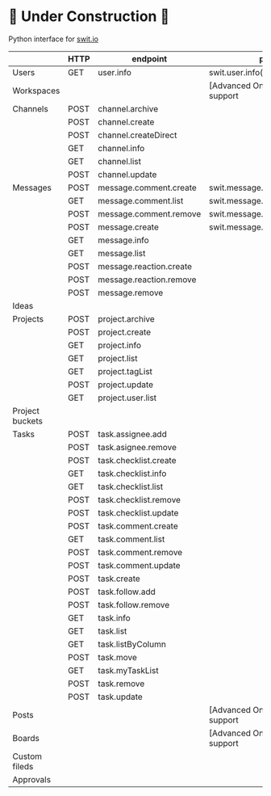 # 🚧 Under Construction 🚧

Python interface for [swit.io](https://swit.io/)

|                 | HTTP | endpoint                | pyswit                             |                    |
| --------------- | ---- | ----------------------- | ---------------------------------- | ------------------ |
| Users           | GET  | user.info               | swit.user.info()                   | :white_check_mark: |
| Workspaces      |      |                         | [Advanced Only] No plan to support | :x:                |
| Channels        | POST | channel.archive         |                                    |                    |
|                 | POST | channel.create          |                                    |                    |
|                 | POST | channel.createDirect    |                                    |                    |
|                 | GET  | channel.info            |                                    |                    |
|                 | GET  | channel.list            |                                    |                    |
|                 | POST | channel.update          |                                    |                    |
| Messages        | POST | message.comment.create  | swit.message.comment.create()      | :white_check_mark: |
|                 | GET  | message.comment.list    | swit.message.comment.list()        | :white_check_mark: |
|                 | POST | message.comment.remove  | swit.message.comment.remove()      | :white_check_mark: |
|                 | POST | message.create          | swit.message.create()              | :white_check_mark: |
|                 | GET  | message.info            |                                    |                    |
|                 | GET  | message.list            |                                    |                    |
|                 | POST | message.reaction.create |                                    |                    |
|                 | POST | message.reaction.remove |                                    |                    |
|                 | POST | message.remove          |                                    |                    |
| Ideas           |      |                         |                                    |                    |
| Projects        | POST | project.archive         |                                    |                    |
|                 | POST | project.create          |                                    |                    |
|                 | GET  | project.info            |                                    |                    |
|                 | GET  | project.list            |                                    |                    |
|                 | GET  | project.tagList         |                                    |                    |
|                 | POST | project.update          |                                    |                    |
|                 | GET  | project.user.list       |                                    |                    |
| Project buckets |      |                         |                                    |                    |
| Tasks           | POST | task.assignee.add       |                                    |                    |
|                 | POST | task.asignee.remove     |                                    |                    |
|                 | POST | task.checklist.create   |                                    |                    |
|                 | GET  | task.checklist.info     |                                    |                    |
|                 | GET  | task.checklist.list     |                                    |                    |
|                 | POST | task.checklist.remove   |                                    |                    |
|                 | POST | task.checklist.update   |                                    |                    |
|                 | POST | task.comment.create     |                                    |                    |
|                 | GET  | task.comment.list       |                                    |                    |
|                 | POST | task.comment.remove     |                                    |                    |
|                 | POST | task.comment.update     |                                    |                    |
|                 | POST | task.create             |                                    |                    |
|                 | POST | task.follow.add         |                                    |                    |
|                 | POST | task.follow.remove      |                                    |                    |
|                 | GET  | task.info               |                                    |                    |
|                 | GET  | task.list               |                                    |                    |
|                 | GET  | task.listByColumn       |                                    |                    |
|                 | POST | task.move               |                                    |                    |
|                 | GET  | task.myTaskList         |                                    |                    |
|                 | POST | task.remove             |                                    |                    |
|                 | POST | task.update             |                                    |                    |
| Posts           |      |                         | [Advanced Only] No plan to support | :x:                |
| Boards          |      |                         | [Advanced Only] No plan to support | :x:                |
| Custom fileds   |      |                         |                                    |                    |
| Approvals       |      |                         |                                    |                    |
